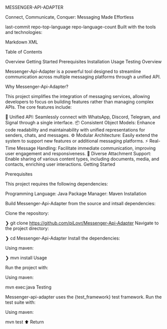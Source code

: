 MESSENGER-API-ADAPTER

Connect, Communicate, Conquer: Messaging Made Effortless

last-commit repo-top-language repo-language-count
Built with the tools and technologies:

Markdown XML

Table of Contents

Overview
Getting Started
Prerequisites
Installation
Usage
Testing
Overview

Messenger-Api-Adapter is a powerful tool designed to streamline communication across multiple messaging platforms through a unified API.

Why Messenger-Api-Adapter?

This project simplifies the integration of messaging services, allowing developers to focus on building features rather than managing complex APIs. The core features include:

📡 Unified API: Seamlessly connect with WhatsApp, Discord, Telegram, and Signal through a single interface.
📦 Consistent Object Models: Enhance code readability and maintainability with unified representations for senders, chats, and messages.
⚙️ Modular Architecture: Easily extend the system to support new features or additional messaging platforms.
⚡ Real-Time Message Handling: Facilitate immediate communication, improving user engagement and responsiveness.
📄 Diverse Attachment Support: Enable sharing of various content types, including documents, media, and contacts, enriching user interactions.
Getting Started

Prerequisites

This project requires the following dependencies:

Programming Language: Java
Package Manager: Maven
Installation

Build Messenger-Api-Adapter from the source and intsall dependencies:

Clone the repository:

❯ git clone https://github.com/piLovr/Messenger-Api-Adapter
Navigate to the project directory:

❯ cd Messenger-Api-Adapter
Install the dependencies:

Using maven:

❯ mvn install
Usage

Run the project with:

Using maven:

mvn exec:java
Testing

Messenger-api-adapter uses the {test_framework} test framework. Run the test suite with:

Using maven:

mvn test
⬆ Return
